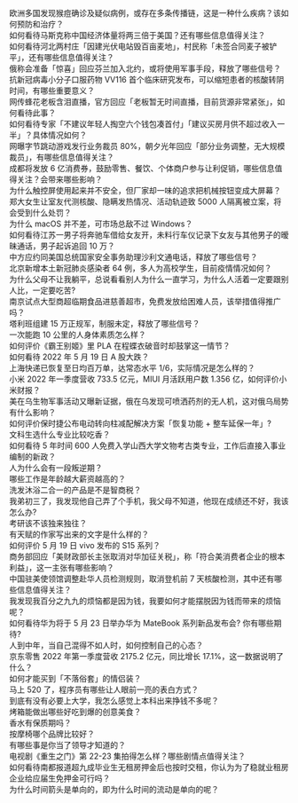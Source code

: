 欧洲多国发现猴痘确诊及疑似病例，或存在多条传播链，这是一种什么疾病？该如何预防和治疗？  
如何看待马斯克称中国经济体量将两三倍于美国？还有哪些信息值得关注？  
如何看待河北两村庄「因建光伏电站毁百亩麦地」，村民称「未签合同麦子被铲平」，还有哪些信息值得关注？  
俄称会准备「惊喜」回应芬兰加入北约，或将使用军事手段，释放了哪些信号？  
抗新冠病毒小分子口服药物 VV116 首个临床研究发布，可以缩短患者的核酸转阴时间，有哪些重要意义？  
网传蜂花老板含泪直播，官方回应「老板暂无时间直播，目前货源非常紧张」，如何看待此事？  
如何看待专家「不建议年轻人掏空六个钱包凑首付」「建议买房月供不超过收入一半」？具体情况如何？  
网曝字节跳动游戏发行业务裁员 80%，朝夕光年回应「部分业务调整，无大规模裁员」，有哪些信息值得关注？  
成都将发放 6 亿消费券，鼓励零售、餐饮、个体商户参与让利促销，哪些信息值得关注？会带来哪些影响？  
为什么触控屏使用起来并不安全，但厂家却一味的追求把机械按钮变成大屏幕？  
郑大女生让室友代测核酸、隐瞒发热情况、活动轨迹致 5000 人隔离被立案，将会受到什么处罚？  
为什么 macOS 并不差，可市场总敌不过 Windows？  
如何看待江苏一男子将奔驰车借给女友开，未料行车仪记录下女友与其他男子的暧昧通话，男子起诉追回 10 万？  
中方应约同美国总统国家安全事务助理沙利文通电话，释放了哪些信号？  
北京新增本土新冠肺炎感染者 64 例，多人为高校学生，目前疫情情况如何？  
为什么父母不让我躺平，总说看看别人为什么一直学习，为什么人活着一定要跟别人比，一定要吃苦?  
南京试点大型商超临期食品进慈善超市，免费发放给困难人员，该举措值得推广吗？  
塔利班组建 15 万正规军，制服未定，释放了哪些信号？  
一次能跑 10 公里的人身体素质怎么样？  
如何评价《霸王别姬》里 PLA 在程蝶衣破音时却鼓掌这一情节？  
如何看待 2022 年 5 月 19 日 A 股大跌？  
上海快递已恢复至日均百万单，达常态水平 1/6，实际情况是怎么样的？  
小米 2022 年一季度营收 733.5 亿元，MIUI 月活跃用户数 1.356 亿，如何评价小米财报？  
美在乌生物军事活动又曝新证据，俄在乌发现可喷洒药剂的无人机，这对俄乌局势有什么影响？  
如何评价保时捷公布电动转向柱减配解决方案「恢复功能 + 整车延保一年」?  
文科生选什么专业比较吃香？  
如何看待 5 年时间 600 人免费入学山西大学文物考古类专业，工作后直接入事业编制的新政？  
人为什么会有一段叛逆期？  
哪些工作是年龄越大薪资越高的？  
洗发沐浴二合一的产品是不是智商税？  
我弟初三了，我发现他自己弄了个手机，我父母不知道，他现在成绩还不好，我该怎么办?  
考研该不该独来独往？  
有天赋的作家写出来的文字是什么样的？  
如何评价 5 月 19 日 vivo 发布的 S15 系列？  
商务部回应「美财政部长主张取消对华加征关税」，称「符合美消费者企业的根本利益」，这一主张有哪些影响？  
中国驻美使领馆调整赴华人员检测规则，取消登机前 7 天核酸检测，其中还有哪些信息值得关注？  
我发现我百分之九九的烦恼都是因为钱，我要如何才能摆脱因为钱而带来的烦恼呢？  
如何看待华为将于 5 月 23 日举办华为 MateBook 系列新品发布会? 你有哪些期待?  
人到中年，当自己混得不如人时，如何控制自己的心态？  
京东零售 2022 年第一季度营收 2175.2 亿元，同比增长 17.1%，这一数据说明了什么？  
如何才能买到「不落俗套」的情侣装？  
马上 520 了，程序员有哪些让人眼前一亮的表白方式？  
到底有没有必要上大学，我怎么感觉上本科出来挣钱不多呢？  
烤箱能做出哪些好吃到爆的创意美食？  
香水有保质期吗？  
按摩椅哪个品牌比较好？  
有哪些事是你当了领导才知道的？  
电视剧《重生之门》第 22-23 集拍得怎么样？哪些剧情点值得关注？  
如何看待南都报道超九成毕业生无租房押金后也按时交租，你认为为了稳就业租房企业给应届生免押金可行吗？  
为什么时间箭头是单向的，即为什么时间的流动是单向的呢？  
